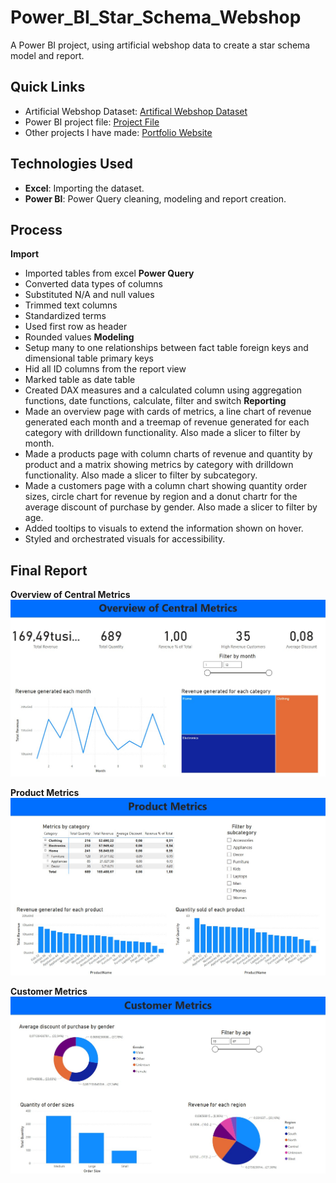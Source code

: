 # Power_BI_Star_Schema_Webshop
A Power BI project, using artificial webshop data to create a star schema model and report.

## Quick Links
- Artificial Webshop Dataset: [Artifical Webshop Dataset](artificial_webshop_data.xlsx)
- Power BI project file: [Project File](Webshop_star_schema_project.pbix)
- Other projects I have made: [Portfolio Website](https://lucashoffschmidt.github.io/)

## Technologies Used
- **Excel**: Importing the dataset.
- **Power BI**: Power Query cleaning, modeling and report creation.

## Process
**Import**
- Imported tables from excel
**Power Query**
- Converted data types of columns 
- Substituted N/A and null values 
- Trimmed text columns
- Standardized terms
- Used first row as header 
- Rounded values 
**Modeling**
- Setup many to one relationships between fact table foreign keys and dimensional table primary keys
- Hid all ID columns from the report view
- Marked table as date table
- Created DAX measures and a calculated column using aggregation functions, date functions, calculate, filter and switch
**Reporting**
- Made an overview page with cards of metrics, a line chart of revenue generated each month and a treemap of revenue generated for each category with drilldown functionality. Also made a slicer to filter by month.
- Made a products page with column charts of revenue and quantity by product and a matrix showing metrics by category with drilldown functionality. Also made a slicer to filter by subcategory. 
- Made a customers page with a column chart showing quantity order sizes, circle chart for revenue by region and a donut chartr for the average discount of purchase by gender. Also made a slicer to filter by age. 
- Added tooltips to visuals to extend the information shown on hover. 
- Styled and orchestrated visuals for accessibility. 

## Final Report
**Overview of Central Metrics**
![Overview of Central Metrics](Images/Overview.jpg)

**Product Metrics**
![Product Metrics](Images/Products.jpg)

**Customer Metrics**
![Customer Metrics](Images/Customers.jpg)
